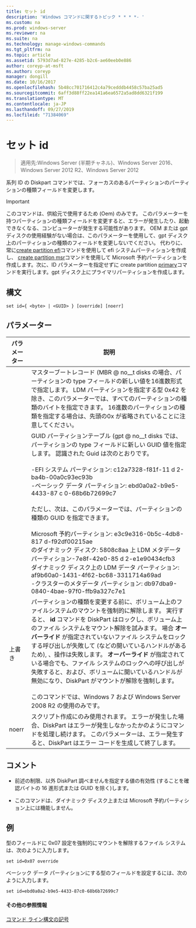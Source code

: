 ```yaml
---
title: セット id
description: 'Windows コマンドに関するトピック * * * *- '
ms.custom: na
ms.prod: windows-server
ms.reviewer: na
ms.suite: na
ms.technology: manage-windows-commands
ms.tgt_pltfrm: na
ms.topic: article
ms.assetid: 5793d7ad-827e-4285-b2c6-ae60eeb0e886
author: coreyp-at-msft
ms.author: coreyp
manager: dongill
ms.date: 10/16/2017
ms.openlocfilehash: 5b48cc701716412c4a79cedddb4458c57ba25ad5
ms.sourcegitcommit: 6aff3d88ff22ea141a6ea6572a5ad8dd6321f199
ms.translationtype: MT
ms.contentlocale: ja-JP
ms.lasthandoff: 09/27/2019
ms.locfileid: "71384069"
---
```

# <a name="set-id"></a>セット id

>適用先:Windows Server (半期チャネル)、Windows Server 2016、Windows Server 2012 R2、Windows Server 2012

系列 ID の Diskpart コマンドでは、フォーカスのあるパーティションのパーティションの種類フィールドを変更します。  
  
> [!IMPORTANT]  
> このコマンドは、供給元で使用するため \(Oem\) のみです。 このパラメーターを持つパーティションの種類フィールドを変更すると、エラーが発生したり、起動できなくなる、コンピューターが発生する可能性があります。 OEM または gpt ディスクの使用経験がない場合は、このパラメーターを使用して、gpt ディスク上のパーティションの種類のフィールドを変更しないでください。 代わりに、常に[create partition efi](create-partition-efi.md)コマンドを使用して efi システムパーティションを作成し、 [create partition msr](create-partition-msr.md)コマンドを使用して Microsoft 予約パーティションを作成します。次に、ID パラメーターを指定せずに create partition [primary](create-partition-primary.md)コマンドを実行します。gpt ディスク上にプライマリパーティションを作成します。  
  
  
  
## <a name="syntax"></a>構文  
  
```  
set id={ <byte> | <GUID> } [override] [noerr]  
```  
  
## <a name="parameters"></a>パラメーター  
  
| パラメーター |                                                                                                                                                                                                                                                                                                                                                                   説明                                                                                                                                                                                                                                                                                                                                                                   |
|-----------|-------------------------------------------------------------------------------------------------------------------------------------------------------------------------------------------------------------------------------------------------------------------------------------------------------------------------------------------------------------------------------------------------------------------------------------------------------------------------------------------------------------------------------------------------------------------------------------------------------------------------------------------------------------------------------------------------------------------------------------------------|
|  <byte>   |                                                                                                                                                                                                       マスターブートレコード \(MBR @ no__t disks の場合、パーティションの type フィールドの新しい値を16進数形式で指定します。 LDM パーティションを指定する型 0x42 を除き、このパラメーターでは、すべてのパーティションの種類のバイトを指定できます。 16進数のパーティションの種類を指定する場合は、先頭の0x が省略されていることに注意してください。                                                                                                                                                                                                       |
|  <GUID>   | GUID パーティションテーブル \(gpt @ no__t disks では、パーティションの type フィールドに新しい GUID 値を指定します。 認識された Guid は次のとおりです。<br /><br />-EFI システム パーティション: c12a7328\-f81f\-11 d 2\-ba4b\-00a0c93ec93b<br />-ベーシック データ パーティション: ebd0a0a2\-b9e5\-4433\-87 c 0\-68b6b72699c7<br /><br />ただし、次は、このパラメーターでは、パーティションの種類の GUID を指定できます。<br /><br />Microsoft 予約パーティション: e3c9e316\-0b5c\-4db8\-817 d\-f92df00215ae<br />のダイナミック ディスク: 5808c8aa 上 LDM メタデータ パーティション\-7e8f\-42e0\-85 d 2\-e1e90434cfb3<br />ダイナミック ディスク上の LDM データ パーティション: af9b60a0\-1431\-4f62\-bc68\-3311714a69ad<br />-クラスターのメタデータ パーティション: db97dba9\-0840\-4bae\-97f0\-ffb9a327c7e1 |
| 上書き  |                                                                パーティションの種類を変更する前に、ボリューム上のファイルシステムのマウントを強制的に解除します。 実行すると、 **id** コマンドを DiskPart はロックし、ボリューム上のファイル システムをマウント解除を試みます。 場合 **オーバーライド** が指定されていないファイル システムをロックする呼び出しが失敗して \(などの開いているハンドルがあるため\), 、操作は失敗します。 **オーバーライド** が指定されている場合でも、ファイル システムのロックへの呼び出しが失敗すると、および、ボリュームに開いているハンドルが無効になり、DiskPart がマウントが解除を強制します。<br /><br />このコマンドでは、Windows 7 および Windows Server 2008 R2 の使用のみです。                                                                 |
|   noerr   |                                                                                                                                                                                                                                                                    スクリプト作成にのみ使用されます。 エラーが発生した場合、DiskPart はエラーが発生しなかったかのようにコマンドを処理し続けます。 このパラメーターは、エラー発生すると、DiskPart はエラー コードを生成して終了します。                                                                                                                                                                                                                                                                    |
  
## <a name="remarks"></a>コメント  
  
-   前述の制限、以外 DiskPart 調べませんを指定する値の有効性 \(することを確認バイトの 16 進形式または GUID を除く\)します。  
  
-   このコマンドは、ダイナミック ディスク上または Microsoft 予約パーティション上には機能しません。  
  
## <a name="BKMK_examples"></a>例  
型のフィールドに 0x07 設定を強制的にマウントを解除するファイル システムは、次のように入力します。  
  
```  
set id=0x07 override  
```  
  
ベーシック データ パーティションにする型のフィールドを設定するには、次のように入力します。  
  
```  
set id=ebd0a0a2-b9e5-4433-87c0-68b6b72699c7  
```  
  
#### <a name="additional-references"></a>その他の参照情報  
[コマンド ライン構文の記号](command-line-syntax-key.md)  
  

  

